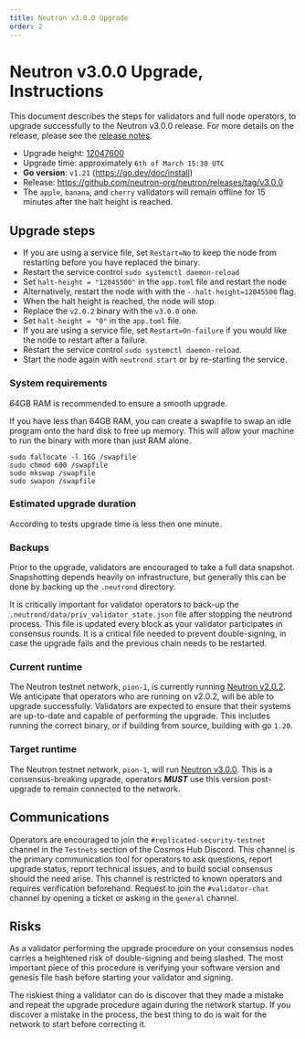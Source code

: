 ```yaml
---
title: Neutron v3.0.0 Upgrade
order: 2
---
```

<!-- markdown-link-check-disable -->

# Neutron v3.0.0 Upgrade, Instructions


This document describes the steps for validators and full node operators, to upgrade successfully to the Neutron v3.0.0 release. For more details on the release, please see the [release notes](https://github.com/neutron-org/neutron/releases/tag/v3.0.0).

* Upgrade height: [12047600](https://www.mintscan.io/neutron-testnet/block/12047600)
* Upgrade time: approximately `6th of March 15:30 UTC`
* **Go version**: `v1.21` (https://go.dev/doc/install)
* Release: https://github.com/neutron-org/neutron/releases/tag/v3.0.0
* The `apple`, `banana`, and `cherry` validators will remain offline for 15 minutes after the halt height is reached.

## Upgrade steps

* If you are using a service file, set `Restart=No` to keep the node from restarting before you have replaced the binary.
* Restart the service control `sudo systemctl daemon-reload`
* Set `halt-height = "12045500"` in the `app.toml` file and restart the node
* Alternatively, restart the node with with the `--halt-height=12045500` flag.
* When the halt height is reached, the node will stop.
* Replace the `v2.0.2` binary with the `v3.0.0` one.
* Set `halt-height = "0"` in the `app.toml` file.
* If you are using a service file, set `Restart=On-failure` if you would like the node to restart after a failure.
* Restart the service control `sudo systemctl daemon-reload`.
* Start the node again with `neutrond start` or by re-starting the service.

### System requirements

64GB RAM is recommended to ensure a smooth upgrade.

If you have less than 64GB RAM, you can create a swapfile to swap an idle program onto the hard disk to free up memory. This will allow your machine to run the binary with more than just RAM alone.

```shell
sudo fallocate -l 16G /swapfile
sudo chmod 600 /swapfile
sudo mkswap /swapfile
sudo swapon /swapfile
```

### Estimated upgrade duration

According to tests upgrade time is less then one minute.

### Backups

Prior to the upgrade, validators are encouraged to take a full data snapshot. Snapshotting depends heavily on infrastructure, but generally this can be done by backing up the `.neutrond` directory.

It is critically important for validator operators to back-up the `.neutrond/data/priv_validator_state.json` file after stopping the neutrond process. This file is updated every block as your validator participates in consensus rounds. It is a critical file needed to prevent double-signing, in case the upgrade fails and the previous chain needs to be restarted.

### Current runtime

The Neutron testnet network, `pion-1`, is currently running [Neutron v2.0.2](https://github.com/neutron-org/neutron/releases/tag/v2.0.2). We anticipate that operators who are running on v2.0.2, will be able to upgrade successfully. Validators are expected to ensure that their systems are up-to-date and capable of performing the upgrade. This includes running the correct binary, or if building from source, building with go `1.20`.

### Target runtime

The Neutron testnet network, `pion-1`, will run [Neutron v3.0.0](https://github.com/neutron-org/neutron/releases/tag/v3.0.0). This is a consensus-breaking upgrade, operators _**MUST**_ use this version post-upgrade to remain connected to the network.

## Communications

Operators are encouraged to join the `#replicated-security-testnet` channel in the `Testnets` section of the Cosmos Hub Discord. This channel is the primary communication tool for operators to ask questions, report upgrade status, report technical issues, and to build social consensus should the need arise. This channel is restricted to known operators and requires verification beforehand. Request to join the `#validator-chat` channel by opening a ticket or asking in the `general` channel.

## Risks

As a validator performing the upgrade procedure on your consensus nodes carries a heightened risk of double-signing and being slashed. The most important piece of this procedure is verifying your software version and genesis file hash before starting your validator and signing.

The riskiest thing a validator can do is discover that they made a mistake and repeat the upgrade procedure again during the network startup. If you discover a mistake in the process, the best thing to do is wait for the network to start before correcting it.

<!-- markdown-link-check-enable -->
